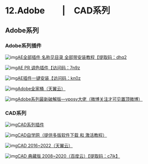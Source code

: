 # 12.Adobe　　|　CAD系列

## Adobe系列

### Adobe系列插件

![img](http://zy.ysepan.com/f_zy/tp/wjlx/url.gif)[AE全部插件 名称见目录 全部带安装教程【提取码：dhq2](https://pan.baidu.com/s/1VcjV2LhfH-blDelxSqUbZw)

![img](http://zy.ysepan.com/f_zy/tp/wjlx/url.gif)[AE PR 调色插件【访问码：7n9z](https://cloud.189.cn/t/vqy2Mzfiamem)

![img](http://zy.ysepan.com/f_zy/tp/wjlx/url.gif)[AE插件一键安装【访问码：kn0z](https://cloud.189.cn/t/yqmABffAJJ7f)

![img](http://zy.ysepan.com/f_zy/tp/wjlx/url.gif)[Adobe全家桶（天翼云）](https://cloud.189.cn/t/vARZrqiaauyu)

![img](http://zy.ysepan.com/f_zy/tp/wjlx/url.gif)[Adobe系列最新破解版—vposy大佬（微博关注才可见置顶微博）](https://weibo.com/u/1112829033)

### CAD系列

![img](http://zy.ysepan.com/f_zy/tp/ml/mll1.gif)[CAD系列插件](javascript:;)

![img](http://zy.ysepan.com/f_zy/tp/wjlx/url.gif)[CAD自学网（提供多版软件下载 和 激活教程）](https://www.cadzxw.com/download.html)

![img](http://zy.ysepan.com/f_zy/tp/wjlx/url.gif)[CAD 2016~2022（天翼云）](https://cloud.189.cn/t/rqQ3amVfYvMr)

![img](http://zy.ysepan.com/f_zy/tp/wjlx/url.gif)[CAD 典藏版 2008~2020（百度云）【提取码：c7ik】](https://pan.baidu.com/s/1HOfn2fFkCOPkuvrPaYs4gg)

